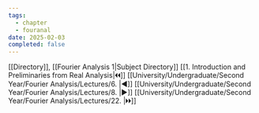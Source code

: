```yaml
---
tags:
  - chapter
  - fouranal
date: 2025-02-03
completed: false
---
```

[[Directory]], [[Fourier Analysis 1|Subject Directory]]
[[1. Introduction and Preliminaries from Real Analysis|🞀🞀]] [[University/Undergraduate/Second Year/Fourier Analysis/Lectures/6. |◀]] [[University/Undergraduate/Second Year/Fourier Analysis/Lectures/8. |▶]] [[University/Undergraduate/Second Year/Fourier Analysis/Lectures/22. |🞂🞂]]
# 
## 
### 